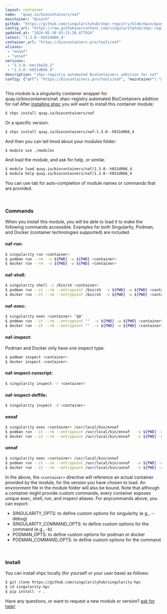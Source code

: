 ```yaml
---
layout: container
name:  "quay.io/biocontainers/naf"
maintainer: "@vsoch"
github: "https://github.com/singularityhub/shpc-registry/blob/main/quay.io/biocontainers/naf/container.yaml"
config_url: "https://raw.githubusercontent.com/singularityhub/shpc-registry/main/quay.io/biocontainers/naf/container.yaml"
updated_at: "2024-05-30 03:13:28.477924"
latest: "1.3.0--h031d066_4"
container_url: "https://biocontainers.pro/tools/naf"
aliases:
 - "ennaf"
 - "unnaf"
versions:
 - "1.3.0--hec16e2b_2"
 - "1.3.0--h031d066_4"
description: "shpc-registry automated BioContainers addition for naf"
config: {"url": "https://biocontainers.pro/tools/naf", "maintainer": "@vsoch", "description": "shpc-registry automated BioContainers addition for naf", "latest": {"1.3.0--h031d066_4": "sha256:ea9012c88ba5e8ad460c809cec1a182a4f3d317bad0701dda90155caf8f36338"}, "tags": {"1.3.0--hec16e2b_2": "sha256:80fc33cd777cd2d54eea4e5fcf5742603c35b5b1443418b7e751e45b543ac436", "1.3.0--h031d066_4": "sha256:ea9012c88ba5e8ad460c809cec1a182a4f3d317bad0701dda90155caf8f36338"}, "docker": "quay.io/biocontainers/naf", "aliases": {"ennaf": "/usr/local/bin/ennaf", "unnaf": "/usr/local/bin/unnaf"}}
---
```


This module is a singularity container wrapper for quay.io/biocontainers/naf.
shpc-registry automated BioContainers addition for naf
After [installing shpc](#install) you will want to install this container module:


```bash
$ shpc install quay.io/biocontainers/naf
```

Or a specific version:

```bash
$ shpc install quay.io/biocontainers/naf:1.3.0--h031d066_4
```

And then you can tell lmod about your modules folder:

```bash
$ module use ./modules
```

And load the module, and ask for help, or similar.

```bash
$ module load quay.io/biocontainers/naf/1.3.0--h031d066_4
$ module help quay.io/biocontainers/naf/1.3.0--h031d066_4
```

You can use tab for auto-completion of module names or commands that are provided.

<br>

### Commands

When you install this module, you will be able to load it to make the following commands accessible.
Examples for both Singularity, Podman, and Docker (container technologies supported) are included.

#### naf-run:

```bash
$ singularity run <container>
$ podman run --rm  -v ${PWD} -w ${PWD} <container>
$ docker run --rm  -v ${PWD} -w ${PWD} <container>
```

#### naf-shell:

```bash
$ singularity shell -s /bin/sh <container>
$ podman run --it --rm --entrypoint /bin/sh  -v ${PWD} -w ${PWD} <container>
$ docker run --it --rm --entrypoint /bin/sh  -v ${PWD} -w ${PWD} <container>
```

#### naf-exec:

```bash
$ singularity exec <container> "$@"
$ podman run --it --rm --entrypoint ""  -v ${PWD} -w ${PWD} <container> "$@"
$ docker run --it --rm --entrypoint ""  -v ${PWD} -w ${PWD} <container> "$@"
```

#### naf-inspect:

Podman and Docker only have one inspect type.

```bash
$ podman inspect <container>
$ docker inspect <container>
```

#### naf-inspect-runscript:

```bash
$ singularity inspect -r <container>
```

#### naf-inspect-deffile:

```bash
$ singularity inspect -d <container>
```


#### ennaf

```bash
$ singularity exec <container> /usr/local/bin/ennaf
$ podman run --it --rm --entrypoint /usr/local/bin/ennaf   -v ${PWD} -w ${PWD} <container> -c " $@"
$ docker run --it --rm --entrypoint /usr/local/bin/ennaf   -v ${PWD} -w ${PWD} <container> -c " $@"
```


#### unnaf

```bash
$ singularity exec <container> /usr/local/bin/unnaf
$ podman run --it --rm --entrypoint /usr/local/bin/unnaf   -v ${PWD} -w ${PWD} <container> -c " $@"
$ docker run --it --rm --entrypoint /usr/local/bin/unnaf   -v ${PWD} -w ${PWD} <container> -c " $@"
```



In the above, the `<container>` directive will reference an actual container provided
by the module, for the version you have chosen to load. An environment file in the
module folder will also be bound. Note that although a container
might provide custom commands, every container exposes unique exec, shell, run, and
inspect aliases. For anycommands above, you can export:

 - SINGULARITY_OPTS: to define custom options for singularity (e.g., --debug)
 - SINGULARITY_COMMAND_OPTS: to define custom options for the command (e.g., -b)
 - PODMAN_OPTS: to define custom options for podman or docker
 - PODMAN_COMMAND_OPTS: to define custom options for the command

<br>

### Install

You can install shpc locally (for yourself or your user base) as follows:

```bash
$ git clone https://github.com/singularityhub/singularity-hpc
$ cd singularity-hpc
$ pip install -e .
```

Have any questions, or want to request a new module or version? [ask for help!](https://github.com/singularityhub/singularity-hpc/issues)